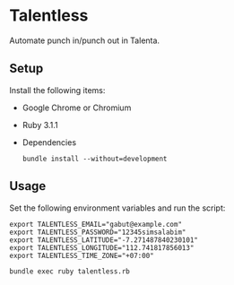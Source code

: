 # Talentless

Automate punch in/punch out in Talenta.

## Setup

Install the following items:

* Google Chrome or Chromium

* Ruby 3.1.1

* Dependencies

  ```
  bundle install --without=development
  ````

## Usage

Set the following environment variables and run the script:

```
export TALENTLESS_EMAIL="gabut@example.com"
export TALENTLESS_PASSWORD="12345simsalabim"
export TALENTLESS_LATITUDE="-7.271487840230101"
export TALENTLESS_LONGITUDE="112.741817856013"
export TALENTLESS_TIME_ZONE="+07:00"

bundle exec ruby talentless.rb
```
